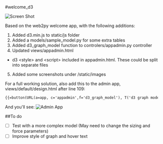 #welcome_d3

![Screen Shot](https://github.com/willimoa/welcome_d3/blob/master/static/images/web2py_d3graphmodel.png)

Based on the web2py welcome app, with the following additions:

1. Added d3.min.js to static/js folder
2. Added a models/sample_model.py for some extra tables
3. Added d3_graph_model function to controlers/appadmin.py controller
4. Updated views/appadmin.html
  * d3 \<style\> and \<script\> included in appadmin.html.  These could be split into separate files
5. Added some screenshots under /static/images



For a full working solution, also add this to the admin app, views/default/design.html after line 109:
```html
{{=button(URL(a=app, c='appadmin',f='d3_graph_model'), T('d3 graph model'))}}
```

And you'll see:
![Admin App](https://github.com/willimoa/welcome_d3/blob/master/static/images/web2pyadmin_with_d3graph.png)

##To do
- [ ] Test with a more complex model (May need to change the sizing and force parameters)
- [ ] Improve style of graph and hover text